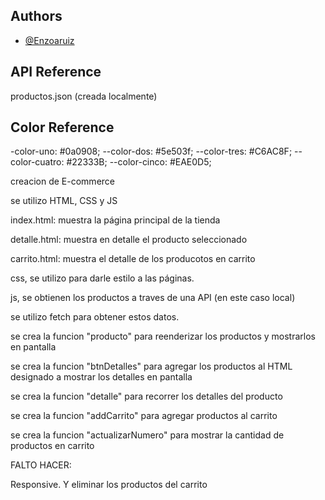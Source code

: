 
## Authors

- [@Enzoaruiz](https://www.github.com/Enzoaruiz)



## API Reference

productos.json (creada localmente)



## Color Reference

-color-uno: #0a0908;
--color-dos: #5e503f;
--color-tres: #C6AC8F;
--color-cuatro: #22333B;
--color-cinco: #EAE0D5;

creacion de E-commerce

se utilizo HTML, CSS y JS

index.html: muestra la página principal de la tienda

detalle.html: muestra en detalle el producto seleccionado

carrito.html: muestra el detalle de los producotos en carrito

css, se utilizo para darle estilo a las páginas.

js, se obtienen los productos a traves de una API (en este caso local)

se utilizo fetch para obtener estos datos.

se crea la funcion "producto" para reenderizar los productos y mostrarlos en pantalla

se crea la funcion "btnDetalles" para agregar  los productos al HTML designado a mostrar los detalles en pantalla

se crea la funcion "detalle" para recorrer los detalles del producto

se crea la funcion "addCarrito" para agregar productos al carrito

se crea la funcion "actualizarNumero" para mostrar la cantidad de productos en carrito

FALTO HACER:

Responsive. Y eliminar los productos del carrito
